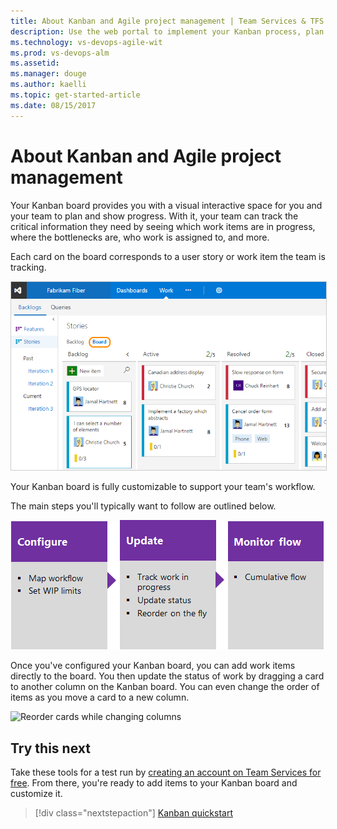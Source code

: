 ```yaml
---
title: About Kanban and Agile project management | Team Services & TFS
description: Use the web portal to implement your Kanban process, plan and track work, and monitor progress and trends  
ms.technology: vs-devops-agile-wit
ms.prod: vs-devops-alm
ms.assetid:  
ms.manager: douge
ms.author: kaelli
ms.topic: get-started-article 
ms.date: 08/15/2017
---
```


# About Kanban and Agile project management 
 
Your Kanban board provides you with a visual interactive space for you and your team to plan and show progress. With it, your team can track the critical information they need by seeing which work items are in progress, where the bottlenecks are, who work is assigned to, and more.

Each card on the board corresponds to a user story or work item the team is tracking.

<img src="_img/kanban-basics-intro.png" alt="Kanban board, Agile template" style="border: 1px solid #CCCCCC;" />  

Your Kanban board is fully customizable to support your team's workflow. 

The main steps you'll typically want to follow are outlined below. 

[![Configure Kanban board](../_img/gs-planning-configure-kanban.png)](kanban-basics.md)[![Update the Kanban board](../_img/gs-planning-track-kanban.png)](kanban-basics.md)[![Monitor progress](../_img/gs-planning-monitor-kanban.png)](../../report/guidance/cumulative-flow.md)

Once you've configured your Kanban board, you can add work items directly to the board. You then update the status of work by dragging a card to another column on the Kanban board. You can even change the order of items as you move a card to a new column.   

![Reorder cards while changing columns](https://i3-vso.sec.s-msft.com/dynimg/IC822185.gif)

 
## Try this next  

Take these tools for a test run by [creating an account on Team Services for free](../../setup-admin/team-services/sign-up-for-visual-studio-team-services.md). From there, you're ready to add items to your Kanban board and customize it. 

> [!div class="nextstepaction"]
> [Kanban quickstart](kanban-quickstart.md)  
  


 




 